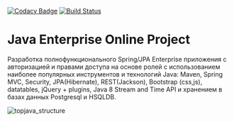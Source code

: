[![Codacy Badge](https://api.codacy.com/project/badge/Grade/eaf858833a6a4b2b8905565100eb94ea)](https://www.codacy.com/app/LeXXXZ/topjava?utm_source=github.com&amp;utm_medium=referral&amp;utm_content=LeXXXZ/topjava&amp;utm_campaign=Badge_Grade)
[![Build Status](https://travis-ci.org/LeXXXZ/topjava.svg?branch=master)](https://travis-ci.org/LeXXXZ/topjava)

Java Enterprise Online Project 
===============================
Разработка полнофункционального Spring/JPA Enterprise приложения c авторизацией и правами доступа на основе ролей с использованием наиболее популярных инструментов и технологий Java: Maven, Spring MVC, Security, JPA(Hibernate), REST(Jackson), Bootstrap (css,js), datatables, jQuery + plugins, Java 8 Stream and Time API и хранением в базах данных Postgresql и HSQLDB.

![topjava_structure](https://user-images.githubusercontent.com/13649199/27433714-8294e6fe-575e-11e7-9c41-7f6e16c5ebe5.jpg)